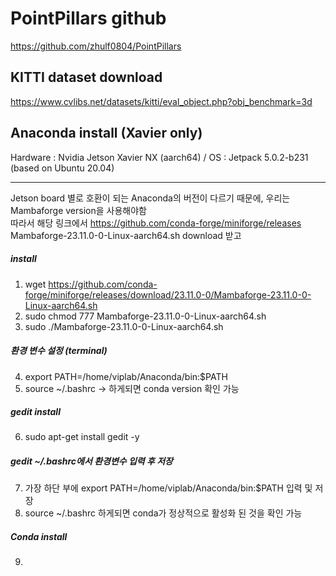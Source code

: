 PointPillars github
=============
https://github.com/zhulf0804/PointPillars

KITTI dataset download
-------------
https://www.cvlibs.net/datasets/kitti/eval_object.php?obj_benchmark=3d

Anaconda install (Xavier only)
-------------
Hardware : Nvidia Jetson Xavier NX (aarch64) / OS : Jetpack 5.0.2-b231 (based on Ubuntu 20.04)
* * *
Jetson board 별로 호환이 되는 Anaconda의 버전이 다르기 때문에, 우리는 Mambaforge version을 사용해야함   
따라서 해당 링크에서 https://github.com/conda-forge/miniforge/releases   
Mambaforge-23.11.0-0-Linux-aarch64.sh download 받고   
##### install
1. wget https://github.com/conda-forge/miniforge/releases/download/23.11.0-0/Mambaforge-23.11.0-0-Linux-aarch64.sh   
2. sudo chmod 777 Mambaforge-23.11.0-0-Linux-aarch64.sh   
3. sudo ./Mambaforge-23.11.0-0-Linux-aarch64.sh
##### 환경 변수 설정 (terminal)   
4. export PATH=/home/viplab/Anaconda/bin:$PATH
5. source ~/.bashrc -> 하게되면 conda version 확인 가능
##### gedit install
6. sudo apt-get install gedit -y
##### gedit ~/.bashrc에서 환경변수 입력 후 저장   
7. 가장 하단 부에 export PATH=/home/viplab/Anaconda/bin:$PATH 입력 및 저장
8. source ~/.bashrc 하게되면 conda가 정상적으로 활성화 된 것을 확인 가능
##### Conda install   
9. 

